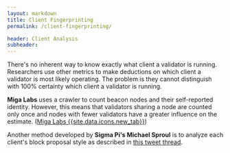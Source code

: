 ```yaml
---
layout: markdown
title: Client Fingerprinting
permalink: /client-fingerprinting/

header: Client Analysis
subheader: 
---
```


There's no inherent way to know exactly what client a validator is running. Researchers use other metrics to make deductions on which client a validator is most likely operating. The problem is they cannot distinguish with 100% certainty which client a validator is running.

<strong>Miga Labs</strong> uses a crawler to count beacon nodes and their self-reported identity. However, this means that validators sharing a node are counted only once and nodes with fewer validators have a greater influence on the estimate. ([Miga Labs {{site.data.icons.new_tab}}](https://migalabs.es/))

Another method developed by <strong>Sigma Pi's Michael Sproul</strong> is to analyze each client's block proposal style as described in [this tweet thread](https://twitter.com/sproulM_/status/1440512518242197516).

<!-- It's important for clients not to broadcast which client they are in order to minimize potential for client-based attacks. -->